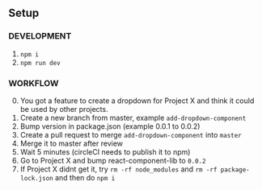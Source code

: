 ## Setup
### DEVELOPMENT
1. `npm i`
2. `npm run dev`
### WORKFLOW
0. You got a feature to create a dropdown for Project X and think it could be used by other projects.
1. Create a new branch from master, example `add-dropdown-component`
2. Bump version in package.json (example 0.0.1 to 0.0.2)
3. Create a pull request to merge `add-dropdown-component` into `master`
4. Merge it to master after review
5. Wait 5 minutes (circleCI needs to publish it to npm)
6. Go to Project X and bump react-component-lib to `0.0.2`
7. If Project X didnt get it, try `rm -rf node_modules` and `rm -rf package-lock.json` and then do `npm i`
